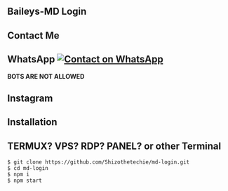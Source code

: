 ## Baileys-MD Login 

## Contact Me
## WhatsApp [![Contact on WhatsApp](https://img.shields.io/badge/WhatsApp-25D366?style=for-the-badge&logo=whatsapp&logoColor=white)](https://wa.me/919172389527) 
**BOTS ARE NOT ALLOWED**

## Instagram 

## Installation 

## TERMUX? VPS? RDP? PANEL? or other Terminal 
```
$ git clone https://github.com/Shizothetechie/md-login.git
$ cd md-login
$ npm i
$ npm start
```

